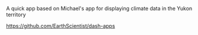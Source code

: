 A quick app based on Michael's app for displaying climate data in the Yukon territory

https://github.com/EarthScientist/dash-apps
